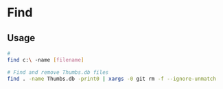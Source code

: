 # Find

## Usage

```sh
#
find c:\ -name [filename]

# Find and remove Thumbs.db files
find . -name Thumbs.db -print0 | xargs -0 git rm -f --ignore-unmatch
```
